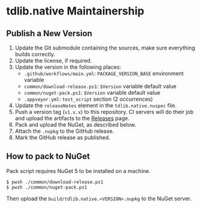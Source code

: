 ﻿tdlib.native Maintainership
===========================

Publish a New Version
---------------------

1. Update the Git submodule containing the sources, make sure everything builds correctly.
2. Update the license, if required.
3. Update the version in the following places:
    - `.github/workflows/main.yml`: `PACKAGE_VERSION_BASE` environment variable
    - `common/download-release.ps1`: `$Version` variable default value
    - `common/nuget-pack.ps1`: `$Version` variable default value
    - `.appveyor.yml`: `test_script` section (2 occurrences)
4. Update the `releaseNotes` element in the `tdlib.native.nuspec` file.
5. Push a version tag (`v1.x.x`) to this repository. CI servers will do their job and upload the artifacts to the [Releases][releases] page.
6. Pack and upload the NuGet, as described below.
7. Attach the `.nupkg` to the GitHub release.
8. Mark the GitHub release as published.

How to pack to NuGet
--------------------

Pack script requires NuGet 5 to be installed on a machine.

```console
$ pwsh ./common/download-release.ps1
$ pwsh ./common/nuget-pack.ps1
```

Then upload the `build/tdlib.native.<VERSION>.nupkg` to the NuGet server.

[releases]: https://github.com/ForNeVeR/tdlib.native/releases

